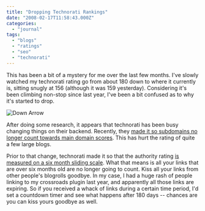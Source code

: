 ```yaml
---
title: "Dropping Technorati Rankings"
date: "2008-02-17T11:58:43.000Z"
categories: 
  - "journal"
tags: 
  - "blogs"
  - "ratings"
  - "seo"
  - "technorati"
---
```


This has been a bit of a mystery for me over the last few months. I've slowly watched my technorati rating go from about 180 down to where it currently is, sitting snugly at 156 (although it was 159 yesterday). Considering it's been climbing non-stop since last year, I've been a bit confused as to why it's started to drop.

![Down Arrow](http://www.migratorynerd.com/wp-content/uploads/2008/02/arrow_blue_rounded_down.png)

After doing some research, it appears that technorati has been busy changing things on their backend. Recently, they [made it so subdomains no longer count towards main domain scores](http://www.techcrunch.com/2008/01/04/technorati-makes-changes-to-blog-rankings-big-hit-for-no-1-engadget/). This has hurt the rating of quite a few large blogs.

Prior to that change, technorati made it so that the authority rating [is measured on a six month sliding scale](http://www.problogger.net/archives/2007/07/30/why-is-my-technorati-authority-falling/). What that means is all your links that are over six months old are no longer going to count. Kiss all your links from other people's blogrolls goodbye. In my case, I had a huge rash of people linking to my crossroads plugin last year, and apparently all those links are expiring. So if you received a whack of links during a certain time period, I'd set a countdown timer and see what happens after 180 days -- chances are you can kiss yours goodbye as well.
